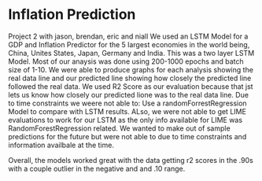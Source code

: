 # Inflation Prediction
Project 2 with jason, brendan, eric and niall
We used an LSTM Model for a GDP and Inflation Predictor for the 5 largest economies in the world being, China, Unites States, Japan, Germany and India.
This was a two layer LSTM Model.
Most of our anaysis was done using 200-1000 epochs and batch size of 1-10.
We were able to produce graphs for each analysis showing the real data line and our predicted line showing how closely the predicted line followed the real data. 
We used R2 Score as our evaluation because that jst lets us know how closely our predicted lione was to the real data line. 
Due to time constraints we weere not able to: Use a randomForrestRegression Model to compare with LSTM results. ALso, we were not able to get LIME evaluations to work for our LSTM as the only info available for LIME was RandomForestRegression related. 
We wanted to make out of sample predictions for the future but were not able to due to time constraints and information availbale at the time.

Overall, the models worked great with the data getting r2 scores in the .90s with a couple outlier in the negative and and .10 range. 
